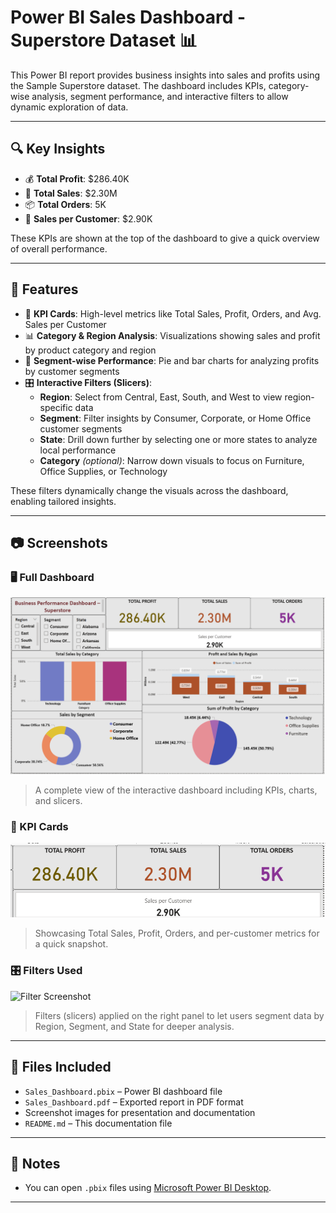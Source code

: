 # Power BI Sales Dashboard - Superstore Dataset 📊

This Power BI report provides business insights into sales and profits using the Sample Superstore dataset. The dashboard includes KPIs, category-wise analysis, segment performance, and interactive filters to allow dynamic exploration of data.

---

## 🔍 Key Insights

- 💰 **Total Profit**: $286.40K  
- 🛒 **Total Sales**: $2.30M  
- 📦 **Total Orders**: 5K  
- 👤 **Sales per Customer**: $2.90K  

These KPIs are shown at the top of the dashboard to give a quick overview of overall performance.

---

## 📌 Features

- 🎯 **KPI Cards**: High-level metrics like Total Sales, Profit, Orders, and Avg. Sales per Customer
- 📊 **Category & Region Analysis**: Visualizations showing sales and profit by product category and region
- 🧩 **Segment-wise Performance**: Pie and bar charts for analyzing profits by customer segments
- 🎛️ **Interactive Filters (Slicers)**:
  - **Region**: Select from Central, East, South, and West to view region-specific data  
  - **Segment**: Filter insights by Consumer, Corporate, or Home Office customer segments  
  - **State**: Drill down further by selecting one or more states to analyze local performance  
  - **Category** *(optional)*: Narrow down visuals to focus on Furniture, Office Supplies, or Technology

These filters dynamically change the visuals across the dashboard, enabling tailored insights.

---

## 📷 Screenshots

### 🖥️ Full Dashboard  
![Dashboard Full](dashboard_full.png)

> A complete view of the interactive dashboard including KPIs, charts, and slicers.

### 📌 KPI Cards  
![KPIs](KPI_Dashboard.png)

> Showcasing Total Sales, Profit, Orders, and per-customer metrics for a quick snapshot.

### 🎛️ Filters Used  
![Filter Screenshot](Filter_Dashboard.png)

> Filters (slicers) applied on the right panel to let users segment data by Region, Segment, and State for deeper analysis.

---

## 📁 Files Included

- `Sales_Dashboard.pbix` – Power BI dashboard file  
- `Sales_Dashboard.pdf` – Exported report in PDF format  
- Screenshot images for presentation and documentation  
- `README.md` – This documentation file

---

## 📄 Notes

- You can open `.pbix` files using [Microsoft Power BI Desktop](https://powerbi.microsoft.com/desktop).

---

